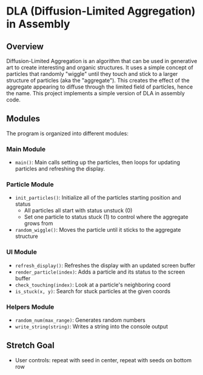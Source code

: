 # DLA (Diffusion-Limited Aggregation) in Assembly 

## Overview
Diffusion-Limited Aggregation is an algorithm that can be used in generative art to create interesting and organic structures. It uses a simple concept of particles that randomly "wiggle" until they touch and stick to a larger structure of particles (aka the "aggregate"). This creates the effect of the aggregate appearing to diffuse through the limited field of particles, hence the name. This project implements a simple version of DLA in assembly code.

## Modules
The program is organized into different modules:

### Main Module

  - `main()`: Main calls setting up the particles, then loops for updating particles and refreshing the display.

### Particle Module

  - `init_particles()`: Initialize all of the particles starting position and status
    - All particles all start with status unstuck (0)
    - Set one particle to status stuck (1) to control where the aggregate grows from
  - `random_wiggle()`: Moves the particle until it sticks to the aggregate structure

### UI Module

  - `refresh_display()`: Refreshes the display with an updated screen buffer
  - `render_particle(index)`: Adds a particle and its status to the screen buffer
  - `check_touching(index)`: Look at a particle's neighboring coord
  - `is_stuck(x, y)`: Search for stuck particles at the given coords

### Helpers Module

  - `random_num(max_range)`: Generates random numbers
  - `write_string(string)`: Writes a string into the console output

## Stretch Goal

- User controls: repeat with seed in center, repeat with seeds on bottom row
